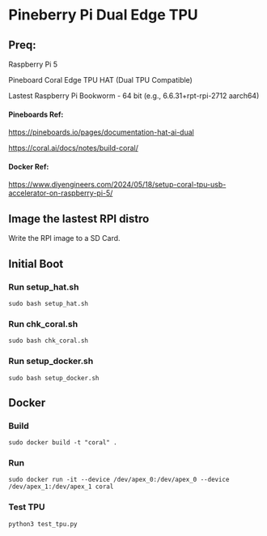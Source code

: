 # Pineberry Pi Dual Edge TPU

## Preq:
Raspberry Pi 5

Pineboard Coral Edge TPU HAT (Dual TPU Compatible)

Lastest Raspberry Pi Bookworm - 64 bit (e.g., 6.6.31+rpt-rpi-2712 aarch64)

#### Pineboards Ref:

https://pineboards.io/pages/documentation-hat-ai-dual

https://coral.ai/docs/notes/build-coral/

#### Docker Ref:

https://www.diyengineers.com/2024/05/18/setup-coral-tpu-usb-accelerator-on-raspberry-pi-5/

## Image the lastest RPI distro
Write the RPI image to a SD Card. 

## Initial Boot
### Run setup_hat.sh
```
sudo bash setup_hat.sh
```

### Run chk_coral.sh
```
sudo bash chk_coral.sh
```

### Run setup_docker.sh
```
sudo bash setup_docker.sh
```

## Docker
### Build
```
sudo docker build -t "coral" .
```

### Run
```
sudo docker run -it --device /dev/apex_0:/dev/apex_0 --device /dev/apex_1:/dev/apex_1 coral
```

### Test TPU
```
python3 test_tpu.py
```





